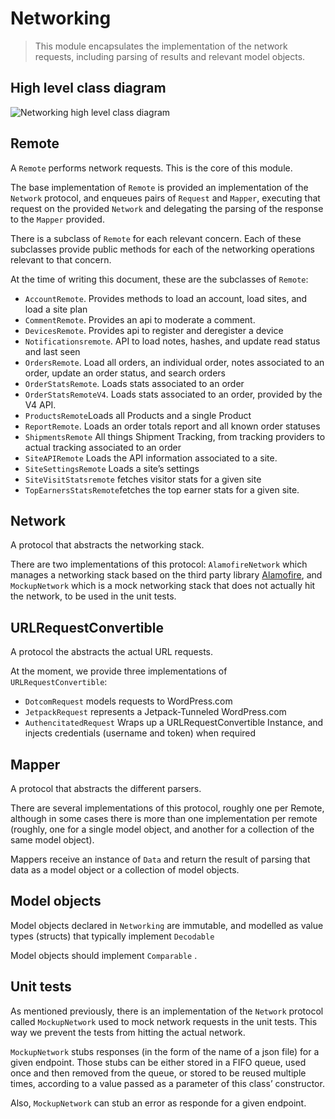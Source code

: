 # Networking
> This module encapsulates the implementation of the network requests, including parsing of results and relevant model objects.  

## High level class diagram
![Networking high level class diagram](images/networking.png)

## Remote
A `Remote` performs network requests. This is the core of this module.  

The base implementation of `Remote`  is provided an implementation of the `Network` protocol, and enqueues pairs of `Request` and `Mapper`, executing that request on the provided `Network` and delegating the parsing of the response to the `Mapper` provided. 

There is a subclass of `Remote` for each relevant concern. Each of these subclasses provide public methods for each of the networking operations relevant to that concern.

At the time of writing this document, these are the subclasses of `Remote`:
* `AccountRemote`.  Provides methods to load an account, load sites, and load a site plan
* `CommentRemote`. Provides an api  to moderate a comment.
* `DevicesRemote`. Provides api to register and deregister a device
* `Notificationsremote`.  API to load notes, hashes, and update read status and last seen
* `OrdersRemote`. Load all orders, an individual order, notes associated to an order, update an order status, and search orders
* `OrderStatsRemote`. Loads stats associated to an order
* `OrderStatsRemoteV4`. Loads stats associated to an order, provided by the V4 API.
* `ProductsRemote`Loads all Products and a single Product
* `ReportRemote`. Loads an order totals report and all known order statuses
* `ShipmentsRemote` All things Shipment Tracking, from tracking providers to actual tracking associated to an order
* `SiteAPIRemote` Loads the API information associated to a site.
* `SiteSettingsRemote` Loads a site’s settings
* `SiteVisitStatsremote` fetches visitor stats for a given site
* `TopEarnersStatsRemote`fetches the top earner stats for a given site.

## Network
A protocol that abstracts the networking stack. 

There are two implementations of this protocol: `AlamofireNetwork` which manages a networking stack based on the third party library [Alamofire](https://github.com/Alamofire), and `MockupNetwork` which is a mock networking stack that does not actually hit the network, to be used in the unit tests.

## URLRequestConvertible
A protocol the abstracts the actual URL requests. 

At the moment, we provide three implementations of `URLRequestConvertible`:
* `DotcomRequest` models requests to WordPress.com
* `JetpackRequest` represents a Jetpack-Tunneled WordPress.com 
* `AuthencitatedRequest` Wraps up a URLRequestConvertible Instance, and injects credentials (username and token) when required

## Mapper
A protocol that abstracts the different parsers.

There are several implementations of this protocol, roughly one per Remote, although in some cases there is more than one implementation per remote (roughly, one for a single model object, and another for a collection of the same model object). 

Mappers receive an instance of `Data` and return  the result of parsing that data as a model object or a collection of model objects.

## Model objects
Model objects declared in `Networking` are immutable, and modelled as value types (structs) that typically implement `Decodable`

Model objects should implement `Comparable` .

## Unit tests
As mentioned previously, there is an implementation of the `Network` protocol called `MockupNetwork` used to mock network requests in the unit tests. This way we prevent the tests from hitting the actual network.

`MockupNetwork` stubs responses (in the form of  the name of a json file) for a given endpoint. Those stubs can be either stored in a FIFO queue, used once and then removed from the queue, or stored to be reused multiple times, according to a value passed as a parameter of this class’ constructor.

Also, `MockupNetwork` can stub an error as responde for a given endpoint.
